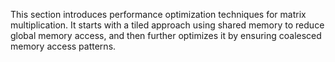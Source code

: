 This section introduces performance optimization techniques for matrix multiplication. It starts with a tiled approach using shared memory to reduce global memory access, and then further optimizes it by ensuring coalesced memory access patterns.